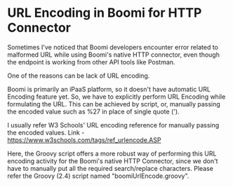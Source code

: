 # URL Encoding in Boomi for HTTP Connector

Sometimes I've noticed that Boomi developers encounter error related to malformed URL while using Boomi's native HTTP connector, even though the endpoint is working from other API tools like Postman.

One of the reasons can be lack of URL encoding.

Boomi is primarily an iPaaS platform, so it doesn't have automatic URL Encoding feature yet. So, we have to explicitly perform URL Encoding while formulating the URL. This can be achieved by script, or, manually passing the encoded value such as %27 in place of single quote (').

I usually refer W3 Schools' URL encoding reference for manually passing the encoded values. Link - https://www.w3schools.com/tags/ref_urlencode.ASP  

Here, the Groovy script offers a more robust way of performing this URL encoding activity for the Boomi's native HTTP Connector, since we don't have to manually put all the required search/replace characters. Please refer the Groovy (2.4) script named "boomiUrlEncode.groovy".
